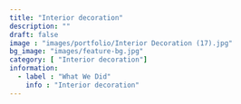 ```yaml
---
title: "Interior decoration"
description: ""
draft: false
image : "images/portfolio/Interior Decoration (17).jpg"
bg_image: "images/feature-bg.jpg"
category: [ "Interior decoration"]
information:
  - label : "What We Did"
    info : "Interior decoration"
---
```



